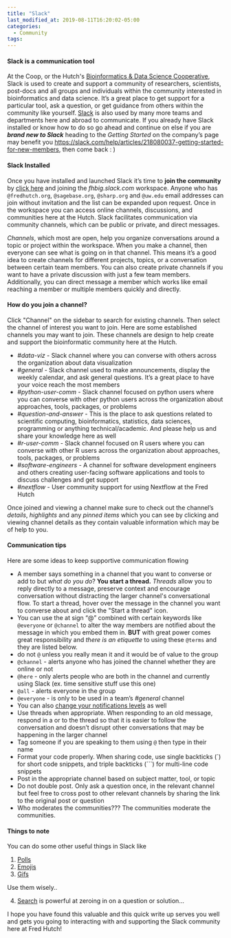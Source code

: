 ```yaml
---
title: "Slack"
last_modified_at: 2019-08-11T16:20:02-05:00
categories:
  - Community
tags:
---
```


#### Slack is a communication tool

At the Coop, or the Hutch's [Bioinformatics & Data Science Cooperative](https://research.fhcrc.org/coop/en.html), Slack is used to create and support a community of researchers, scientists, post-docs and all groups and individuals within the community interested in bioinformatics and data science. It’s a great place to get support for a particular tool, ask a question, or get guidance from others within the community like yourself. [Slack](https://slack.com) is also used by many more teams and departments here and abroad to communicate. If you already have Slack installed or know how to do so go ahead and continue on else if you are _**brand new to Slack**_ heading to the _Getting Started_ on the company’s page may benefit you https://slack.com/help/articles/218080037-getting-started-for-new-members, then come back : )

#### Slack Installed

Once you have installed and launched Slack it’s time to **join the community** by [click here](https://fhbig.slack.com/) and joining the _fhbig.slack.com_ workspace. Anyone who has `@fredhutch.org`, `@sagebase.org`, `@sharp.org` and `@uw.edu` email addresses can join without invitation and the list can be expanded upon request. Once in the workspace you can access online channels, discussions, and communities here at the Hutch. Slack facilitates communication via community channels, which can be public or private, and direct messages.

_Channels_, which most are open, help you organize conversations around a topic or project within the workspace. When you make a channel, then everyone can see what is going on in that channel. This means it’s a good idea to create channels for different projects, topics, or a conversation between certain team members. You can also create private channels if you want to have a private discussion with just a few team members. Additionally, you can direct message a member which works like email reaching a member or multiple members quickly and directly.

#### How do you join a channel?

Click "Channel" on the sidebar to search for existing channels. Then select the channel of interest you want to join. Here are some established channels you may want to join. These channels are design to help create and support the bioinformatic community here at the Hutch.

- *#data-viz* - Slack channel where you can converse with others across the organization about data visualization
- *#general* - Slack channel used to make announcements, display the weekly calendar, and ask general questions. It’s a great place to have your voice reach the most members
- *#python-user-comm* - Slack channel focused on python users where you can converse with other python users across the organization about approaches, tools, packages, or problems
- *#question-and-answer* - This is the place to ask questions related to scientific computing, bioinformatics, statistics, data sciences, programming or anything technical/academic. And please help us and share your knowledge here as well
- *#r-user-comm* - Slack channel focused on R users where you can converse with other R users across the organization about approaches, tools, packages, or problems
- *#software-engineers* - A channel for software development engineers and others creating user-facing software applications and tools to discuss challenges and get support
- *#nextflow* - User community support for using Nextflow at the Fred Hutch

Once joined and viewing a channel make sure to check out the channel’s _details_, _highlights_ and any _pinned items_ which you can see by clicking and viewing channel details as they contain valuable information which may be of help to you.

#### Communication tips

Here are some ideas to keep supportive communication flowing

- A member says something in a channel that you want to converse or add to but _what do you do_? **You start a thread.** _Threads_ allow you to reply directly to a message, preserve context and encourage conversation without distracting the larger channel's conversational flow. To start a thread, hover over the message in the channel you want to converse about and click the "Start a thread" icon.
- You can use the at sign “@” combined with certain keywords like `@everyone` or `@channel` to alter the way members are notified about the message in which you embed them in. **BUT** with great power comes great responsibility and _there is an etiquette_ to using these `@terms` and they are listed below.
- do not `@` unless you really mean it and it would be of value to the group
- `@channel` - alerts anyone who has joined the channel whether they are online or not
- `@here` - only alerts people who are both in the channel and currently using Slack (ex. time sensitive stuff use this one)
- `@all` - alerts everyone in the group
- `@everyone` - is only to be used in a team’s _#general_ channel
- You can also [change your notifications levels](https://slack.com/help/articles/201355156-guide-to-desktop-notifications) as well
- Use threads when appropriate. When responding to an old message, respond in a or to the thread so that it is easier to follow the conversation and doesn’t disrupt other conversations that may be happening in the larger channel
- Tag someone if you are speaking to them using `@` then type in their name
- Format your code properly. When sharing code, use single backticks (`) for short code snippets, and triple backticks (```) for multi-line code snippets
- Post in the appropriate channel based on subject matter, tool, or topic
- Do not double post. Only ask a question once, in the relevant channel but feel free to cross post to other relevant channels by sharing the link to the original post or question
- Who moderates the communities??? The communities moderate the communities.

#### Things to note
You can do some other useful things in Slack like

1. [Polls](https://simplepoll.rocks/faq/)
2. [Emojis](https://slack.com/help/articles/202931348-use-emoji-and-emoticons)
3. [Gifs](https://slack.com/help/articles/204714258-giphy-for-slack)

Use them wisely..

4.	[Search](https://slack.com/help/articles/202528808-search-in-slack#) is powerful at zeroing in on a question or solution…

I hope you have found this valuable and this quick write up serves you well and gets you going to interacting with and supporting the Slack community here at Fred Hutch!
